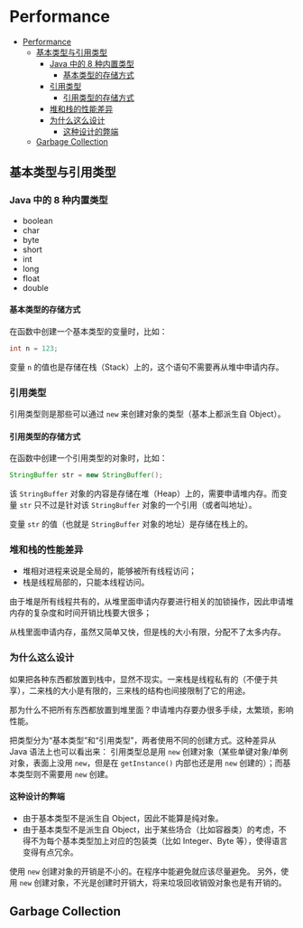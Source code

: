 # Performance

- [Performance](#performance)
  - [基本类型与引用类型](#基本类型与引用类型)
    - [Java 中的 8 种内置类型](#java-中的-8-种内置类型)
      - [基本类型的存储方式](#基本类型的存储方式)
    - [引用类型](#引用类型)
      - [引用类型的存储方式](#引用类型的存储方式)
    - [堆和栈的性能差异](#堆和栈的性能差异)
    - [为什么这么设计](#为什么这么设计)
      - [这种设计的弊端](#这种设计的弊端)
  - [Garbage Collection](#garbage-collection)

## 基本类型与引用类型

### Java 中的 8 种内置类型

- boolean
- char
- byte
- short
- int
- long
- float
- double

#### 基本类型的存储方式

在函数中创建一个基本类型的变量时，比如：

```java
int n = 123;
```

变量 `n` 的值也是存储在栈（Stack）上的，这个语句不需要再从堆中申请内存。

### 引用类型

引用类型则是那些可以通过 `new` 来创建对象的类型（基本上都派生自 Object）。

#### 引用类型的存储方式

在函数中创建一个引用类型的对象时，比如：

```java
StringBuffer str = new StringBuffer();
```

该 `StringBuffer` 对象的内容是存储在堆（Heap）上的，需要申请堆内存。而变量 `str`
只不过是针对该 `StringBuffer` 对象的一个引用（或者叫地址）。

变量 `str` 的值（也就是 `StringBuffer` 对象的地址）是存储在栈上的。

### 堆和栈的性能差异

- 堆相对进程来说是全局的，能够被所有线程访问；
- 栈是线程局部的，只能本线程访问。

由于堆是所有线程共有的，从堆里面申请内存要进行相关的加锁操作，因此申请堆内存的复杂度和时间开销比栈要大很多；

从栈里面申请内存，虽然又简单又快，但是栈的大小有限，分配不了太多内存。

### 为什么这么设计

如果把各种东西都放置到栈中，显然不现实。一来栈是线程私有的（不便于共享），二来栈的大小是有限的，三来栈的结构也间接限制了它的用途。

那为什么不把所有东西都放置到堆里面？申请堆内存要办很多手续，太繁琐，影响性能。

把类型分为“基本类型”和“引用类型”，两者使用不同的创建方式。这种差异从 Java 语法上也可以看出来：
引用类型总是用 `new` 创建对象（某些单键对象/单例对象，表面上没用 `new`，但是在
`getInstance()` 内部也还是用 `new` 创建的）；而基本类型则不需要用 `new` 创建。

#### 这种设计的弊端

- 由于基本类型不是派生自 Object，因此不能算是纯对象。
- 由于基本类型不是派生自 Object，出于某些场合（比如容器类）的考虑，不得不为每个基本类型加上对应的包装类（比如 Integer、Byte 等），使得语言变得有点冗余。

使用 `new` 创建对象的开销是不小的。在程序中能避免就应该尽量避免。
另外，使用 `new` 创建对象，不光是创建时开销大，将来垃圾回收销毁对象也是有开销的。

## Garbage Collection

